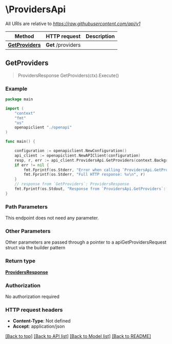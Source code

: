 # \ProvidersApi

All URIs are relative to *https://raw.githubusercontent.com/api/v1*

Method | HTTP request | Description
------------- | ------------- | -------------
[**GetProviders**](ProvidersApi.md#GetProviders) | **Get** /providers | 



## GetProviders

> ProvidersResponse GetProviders(ctx).Execute()





### Example

```go
package main

import (
    "context"
    "fmt"
    "os"
    openapiclient "./openapi"
)

func main() {

    configuration := openapiclient.NewConfiguration()
    api_client := openapiclient.NewAPIClient(configuration)
    resp, r, err := api_client.ProvidersApi.GetProviders(context.Background()).Execute()
    if err != nil {
        fmt.Fprintf(os.Stderr, "Error when calling `ProvidersApi.GetProviders``: %v\n", err)
        fmt.Fprintf(os.Stderr, "Full HTTP response: %v\n", r)
    }
    // response from `GetProviders`: ProvidersResponse
    fmt.Fprintf(os.Stdout, "Response from `ProvidersApi.GetProviders`: %v\n", resp)
}
```

### Path Parameters

This endpoint does not need any parameter.

### Other Parameters

Other parameters are passed through a pointer to a apiGetProvidersRequest struct via the builder pattern


### Return type

[**ProvidersResponse**](ProvidersResponse.md)

### Authorization

No authorization required

### HTTP request headers

- **Content-Type**: Not defined
- **Accept**: application/json

[[Back to top]](#) [[Back to API list]](../README.md#documentation-for-api-endpoints)
[[Back to Model list]](../README.md#documentation-for-models)
[[Back to README]](../README.md)

